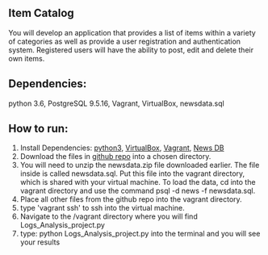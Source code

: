 ## Item Catalog

You will develop an application that provides a list of items within a variety of categories as well as provide a user registration and authentication system. Registered users will have the ability to post, edit and delete their own items.

## Dependencies:
python 3.6, PostgreSQL 9.5.16, Vagrant, VirtualBox, newsdata.sql

## How to run:
1. Install Dependencies: [python3](https://www.python.org/downloads/), [VirtualBox](https://www.virtualbox.org/wiki/Downloads), [Vagrant](https://www.vagrantup.com/downloads.html), [News DB](https://d17h27t6h515a5.cloudfront.net/topher/2016/August/57b5f748_newsdata/newsdata.zip)
2. Download the files in [github repo](https://github.com/zacktwp/Log_Analysis) into a chosen directory.
3. You will need to unzip the newsdata.zip file downloaded earlier. The file inside is called newsdata.sql. Put this file into the vagrant directory, which is shared with your virtual machine. To load the data, cd into the vagrant directory and use the command psql -d news -f newsdata.sql.
4. Place all other files from the github repo into the vagrant directory.
5. type 'vagrant ssh' to ssh into the virtual machine.
6. Navigate to the /vagrant directory where you will find Logs_Analysis_project.py
7. type: python Logs_Analysis_project.py into the terminal and you will see your results
